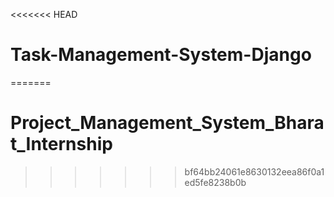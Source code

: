 <<<<<<< HEAD
# Task-Management-System-Django
=======
# Project_Management_System_Bharat_Internship
>>>>>>> bf64bb24061e8630132eea86f0a1ed5fe8238b0b
